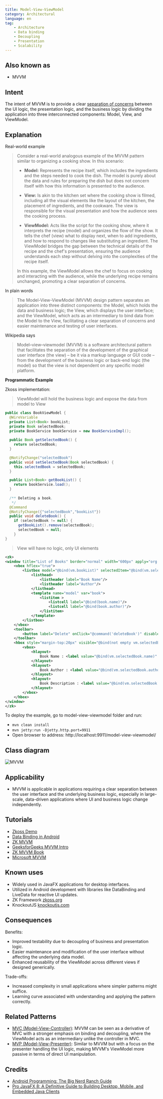 ```yaml
---
title: Model-View-ViewModel
category: Architectural
language: en
tag:
    - Architecture
    - Data binding
    - Decoupling
    - Presentation
    - Scalability
---
```


## Also known as

* MVVM

## Intent

The intent of MVVM is to provide a clear [separation of concerns](https://java-design-patterns.com/principles/#separation-of-concerns) between the UI logic, the presentation logic, and the business logic by dividing the application into three interconnected components: Model, View, and ViewModel.

## Explanation

Real-world example

> Consider a real-world analogous example of the MVVM pattern similar to organizing a cooking show. In this scenario:
>
> - **Model:** Represents the recipe itself, which includes the ingredients and the steps needed to cook the dish. The model is purely about the data and rules for preparing the dish but does not concern itself with how this information is presented to the audience.
>
> - **View:** Is akin to the kitchen set where the cooking show is filmed, including all the visual elements like the layout of the kitchen, the placement of ingredients, and the cookware. The view is responsible for the visual presentation and how the audience sees the cooking process.
>
> - **ViewModel:** Acts like the script for the cooking show, where it interprets the recipe (model) and organizes the flow of the show. It tells the chef (view) what to display next, when to add ingredients, and how to respond to changes like substituting an ingredient. The ViewModel bridges the gap between the technical details of the recipe and the chef's presentation, ensuring the audience understands each step without delving into the complexities of the recipe itself.
>
> In this example, the ViewModel allows the chef to focus on cooking and interacting with the audience, while the underlying recipe remains unchanged, promoting a clear separation of concerns.

In plain words

> The Model-View-ViewModel (MVVM) design pattern separates an application into three distinct components: the Model, which holds the data and business logic; the View, which displays the user interface; and the ViewModel, which acts as an intermediary to bind data from the Model to the View, facilitating a clear separation of concerns and easier maintenance and testing of user interfaces.

Wikipedia says

> Model–view–viewmodel (MVVM) is a software architectural pattern that facilitates the separation of the development of the graphical user interface (the view) – be it via a markup language or GUI code – from the development of the business logic or back-end logic (the model) so that the view is not dependent on any specific model platform. 

**Programmatic Example**

Zkoss implementation:

> ViewModel will hold the business logic and expose the data from model to View

```java
public class BookViewModel {
  @WireVariable
  private List<Book> bookList;
  private Book selectedBook;
  private BookService bookService = new BookServiceImpl();
  
  public Book getSelectedBook() {
    return selectedBook;
  }

  @NotifyChange("selectedBook")
  public void setSelectedBook(Book selectedBook) {
    this.selectedBook = selectedBook;
  }

  public List<Book> getBookList() {
    return bookService.load();
  }
  
  /** Deleting a book.
   */
  @Command
  @NotifyChange({"selectedBook","bookList"})
  public void deleteBook() {
    if (selectedBook != null) {
      getBookList().remove(selectedBook);
      selectedBook = null;
    }
}
```

> View will have no logic, only UI elements

```xml
<zk>
<window title="List of Books" border="normal" width="600px" apply="org.zkoss.bind.BindComposer" viewModel="@id('vm') @init('com.iluwatar.model.view.viewmodel.BookViewModel')">
    <vbox hflex="true">
        <listbox model="@bind(vm.bookList)" selectedItem="@bind(vm.selectedBook)" height="400px" mold="paging">
            <listhead>
                <listheader label="Book Name"/>
                <listheader label="Author"/>               
            </listhead>
            <template name="model" var="book">
                <listitem >
                    <listcell label="@bind(book.name)"/>
                    <listcell label="@bind(book.author)"/>
                </listitem>
            </template>
        </listbox>
    </vbox>
    <toolbar>
        <button label="Delete" onClick="@command('deleteBook')" disabled="@load(empty vm.selectedBook)" />
    </toolbar>
    <hbox style="margin-top:20px" visible="@bind(not empty vm.selectedBook)">
		<vbox>
			<hlayout>
				Book Name : <label value="@bind(vm.selectedBook.name)" style="font-weight:bold"/>
			</hlayout>
			<hlayout>
				Book Author : <label value="@bind(vm.selectedBook.author)" style="font-weight:bold"/>
			</hlayout>
			<hlayout>
				Book Description : <label value="@bind(vm.selectedBook.description)" style="font-weight:bold"/>
			</hlayout>
		</vbox>
	</hbox>
</window>
</zk>
```

To deploy the example, go to model-view-viewmodel folder and run:

* `mvn clean install`
* `mvn jetty:run -Djetty.http.port=9911`
* Open browser to address: http://localhost:9911/model-view-viewmodel/

## Class diagram

![MVVM](./etc/model-view-viewmodel.png "MVVM pattern class diagram")

## Applicability

* MVVM is applicable in applications requiring a clear separation between the user interface and the underlying business logic, especially in large-scale, data-driven applications where UI and business logic change independently.

## Tutorials

* [Zkoss Demo](https://www.zkoss.org/zkdemo/getting_started/mvvm)
* [Data Binding in Android](https://developer.android.com/codelabs/android-databinding#0)
* [ZK MVVM](https://www.zkoss.org/wiki/ZK%20Developer's%20Reference/MVVM)
* [GeeksforGeeks  MVVM Intro](https://www.geeksforgeeks.org/introduction-to-model-view-view-model-mvvm/)
* [ZK MVVM Book](http://books.zkoss.org/zk-mvvm-book/9.5/)
* [Microsoft MVVM](https://docs.microsoft.com/en-us/archive/msdn-magazine/2009/february/patterns-wpf-apps-with-the-model-view-viewmodel-design-pattern)

## Known uses

* Widely used in JavaFX applications for desktop interfaces.
* Utilized in Android development with libraries like DataBinding and LiveData for reactive UI updates.
* ZK Framework [zkoss.org](https://www.zkoss.org/)
* KnockoutJS [knockoutjs.com](https://knockoutjs.com/)

## Consequences

Benefits:

* Improved testability due to decoupling of business and presentation logic.
* Easier maintenance and modification of the user interface without affecting the underlying data model.
* Enhanced reusability of the ViewModel across different views if designed generically.

Trade-offs:

* Increased complexity in small applications where simpler patterns might suffice.
* Learning curve associated with understanding and applying the pattern correctly.

## Related Patterns

* [MVC (Model-View-Controller)](https://java-design-patterns.com/patterns/model-view-controller/): MVVM can be seen as a derivative of MVC with a stronger emphasis on binding and decoupling, where the ViewModel acts as an intermediary unlike the controller in MVC.
* [MVP (Model-View-Presenter)](https://java-design-patterns.com/patterns/model-view-presenter/): Similar to MVVM but with a focus on the presenter handling the UI logic, making MVVM's ViewModel more passive in terms of direct UI manipulation.

## Credits

* [Android Programming: The Big Nerd Ranch Guide](https://amzn.to/3wBGG5o)
* [Pro JavaFX 8: A Definitive Guide to Building Desktop, Mobile, and Embedded Java Clients](https://amzn.to/4a8qcQ1)
